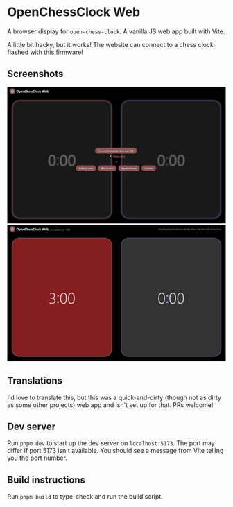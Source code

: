 # OpenChessClock Web

A browser display for `open-chess-clock`. A vanilla JS web app built with Vite.

A little bit hacky, but it works! The website can connect to a chess clock
flashed with [this firmware](../README.md)!

## Screenshots

![selection screen](./assets/selection.png)
![synced with a physical clock](./assets/sync.png)

## Translations

I'd love to translate this, but this was a quick-and-dirty (though not as dirty
as some other projects) web app and isn't set up for that. PRs welcome!

## Dev server

Run `pnpm dev` to start up the dev server on `localhost:5173`. The port may
differ if port 5173 isn't available. You should see a message from Vite telling
you the port number.

## Build instructions

Run `pnpm build` to type-check and run the build script.
